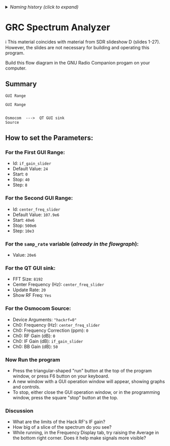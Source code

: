 <details><summary><i>Naming history (click to expand)</i></summary>
<pre>
2022 Aug 08: 120-GNU-Radio-Spectrum-Analyzer.md
2022 Aug 30: 220-GNU-Radio-Spectrum-Analyzer.md
2023 May 22: 040_GRC_Spectrum_Analyzer.md
2023 Aug 18: 020_GRC_Spectrum_Analyzer.md (moved to Chapter 1)
</pre>
</details>

# GRC Spectrum Analyzer

ℹ️ This material coincides with material from SDR slideshow D (slides 1-27).  However, the slides are not necessary for building and operating this program.

Build this flow diagram in the GNU Radio Companion progam on your computer.

## Summary

```
GUI Range

GUI Range


Osmocom  --->  QT GUI sink
Source      
```


## How to set the Parameters:

### For the First GUI Range:

- Id: `if_gain_slider`
- Default Value: `24`
- Start: `0`
- Stop: `40`
- Step: `8`

### For the Second GUI Range:

- Id: `center_freq_slider`
- Default Value: `107.9e6`
- Start: `40e6`
- Stop: `500e6`
- Step: `10e3`

### For the `samp_rate` variable (_already in the flowgraph_):

- Value: `20e6`

### For the QT GUI sink:

- FFT Size: `8192`
- Center Frequency (Hz): `center_freq_slider`
- Update Rate: `20`
- Show RF Freq: `Yes`

### For the Osmocom Source:

- Device Arguments: `"hackrf=0"`
- Ch0: Frequency (Hz): `center_freq_slider`
- Ch0: Frequency Correction (ppm): `0`
- Ch0: RF Gain (dB): `0`
- Ch0: IF Gain (dB): `if_gain_slider`
- Ch0: BB Gain (dB): `50`

### Now Run the program

- Press the triangular-shaped "run" button at the top of the program window, or press F6 button on your keyboard.
- A new window with a GUI operation window will appear, showing graphs and controls.
- To stop, either close the GUI operation window, or in the programming window, press the square "stop" button at the top.

### Discussion

- What are the limits of the Hack RF's IF gain?
- How big of a slice of the spectrum do you see?
- While running, in the Frequency Display tab, try raising the Average in the bottom right corner. Does it help make signals more visible?
